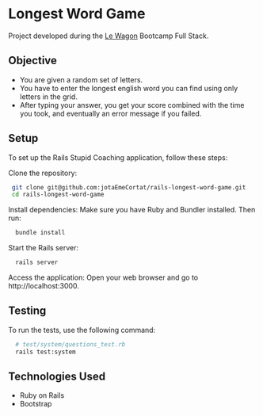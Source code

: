# Longest Word Game

Project developed during the [Le Wagon](https://github.com/lewagon) Bootcamp Full Stack.

## Objective

- You are given a random set of letters.
- You have to enter the longest english word you can find using only letters in the grid.
- After typing your answer, you get your score combined with the time you took, and eventually an
  error message if you failed.

## Setup

To set up the Rails Stupid Coaching application, follow these steps:

Clone the repository:

```sh
 git clone git@github.com:jotaEmeCortat/rails-longest-word-game.git
 cd rails-longest-word-game
```

Install dependencies: Make sure you have Ruby and Bundler installed. Then run:

```sh
  bundle install
```

Start the Rails server:

```sh
  rails server
```

Access the application: Open your web browser and go to http://localhost:3000.

## Testing

To run the tests, use the following command:

```sh
  # test/system/questions_test.rb
  rails test:system
```

## Technologies Used

- Ruby on Rails
- Bootstrap
